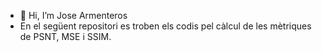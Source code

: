 - 👋 Hi, I’m Jose Armenteros
- En el següent repositori es troben els codis pel càlcul de les mètriques de PSNT, MSE i SSIM.
